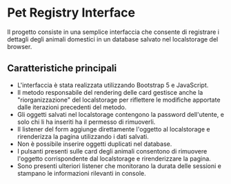 # Pet Registry Interface

Il progetto consiste in una semplice interfaccia che consente di registrare i dettagli degli animali domestici in un database salvato nel localstorage del browser.

## Caratteristiche principali

- L'interfaccia è stata realizzata utilizzando Bootstrap 5 e JavaScript.
- Il metodo responsabile del rendering delle card gestisce anche la "riorganizzazione" del localstorage per riflettere le modifiche apportate dalle iterazioni precedenti del metodo.
- Gli oggetti salvati nel localstorage contengono la password dell'utente, e solo chi li ha inseriti ha il permesso di rimuoverli.
- Il listener del form aggiunge direttamente l'oggetto al localstorage e rirenderizza la pagina utilizzando i dati salvati.
- Non è possibile inserire oggetti duplicati nel database.
- I pulsanti presenti sulle card degli animali consentono di rimuovere l'oggetto corrispondente dal localstorage e rirenderizzare la pagina.
- Sono presenti ulteriori listener che monitorano la durata delle sessioni e stampano le informazioni rilevanti in console.



